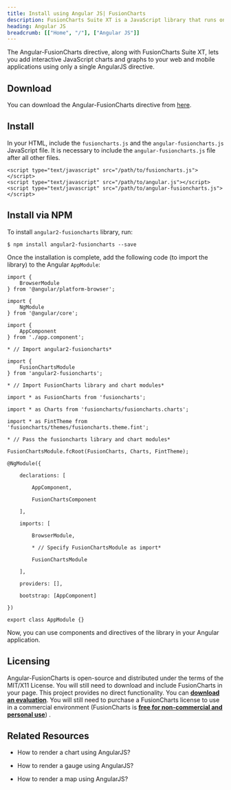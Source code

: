 ```yaml
---
title: Install using Angular JS| FusionCharts
description: FusionCharts Suite XT is a JavaScript library that runs on your desktop/mobile web browsers. This article talks about steps to install using angular js
heading: Angular JS
breadcrumb: [["Home", "/"], ["Angular JS"]]
---
```

The Angular-FusionCharts directive, along with FusionCharts Suite XT, lets you add interactive JavaScript charts and graphs to your web and mobile applications using only a single AngularJS directive.

## Download

You can download the Angular-FusionCharts directive from [here](https://www.fusioncharts.com/angularjs-charts/).

## Install

In your HTML, include the `fusioncharts.js` and the `angular-fusioncharts.js` JavaScript file. It is necessary to include the `angular-fusioncharts.js` file after all other files.

```
<script type="text/javascript" src="/path/to/fusioncharts.js"></script>
<script type="text/javascript" src="/path/to/angular.js"></script>
<script type="text/javascript" src="/path/to/angular-fusioncharts.js"></script>

```
## Install via NPM

To install `angular2-fusioncharts` library, run:

```
$ npm install angular2-fusioncharts --save

```
Once the installation is complete, add the following code (to import the library) to the Angular `AppModule`:

```
import {
    BrowserModule
} from '@angular/platform-browser';

import {
    NgModule
} from '@angular/core';

import {
    AppComponent
} from './app.component';

* // Import angular2-fusioncharts*

import {
    FusionChartsModule
} from 'angular2-fusioncharts';

* // Import FusionCharts library and chart modules*

import * as FusionCharts from 'fusioncharts';

import * as Charts from 'fusioncharts/fusioncharts.charts';

import * as FintTheme from 'fusioncharts/themes/fusioncharts.theme.fint';

* // Pass the fusioncharts library and chart modules*

FusionChartsModule.fcRoot(FusionCharts, Charts, FintTheme);

@NgModule({

    declarations: [

        AppComponent,

        FusionChartsComponent

    ],

    imports: [

        BrowserModule,

        * // Specify FusionChartsModule as import*

        FusionChartsModule

    ],

    providers: [],

    bootstrap: [AppComponent]

})

export class AppModule {}

```

Now, you can use components and directives of the library in your Angular application.

## Licensing

Angular-FusionCharts is open-source and distributed under the terms of the MIT/X11 License. You will still need to download and include FusionCharts in your page. This project provides no direct functionality. You can **[download an evaluation](https://www.fusioncharts.com/download/)**. You will still need to purchase a FusionCharts license to use in a commercial environment (FusionCharts is **[free for non-commercial and personal use](https://www.fusioncharts.com/download/free/)**) .

## Related Resources

* How to render a chart using AngularJS?

* How to render a gauge using AngularJS?

* How to render a map using AngularJS?